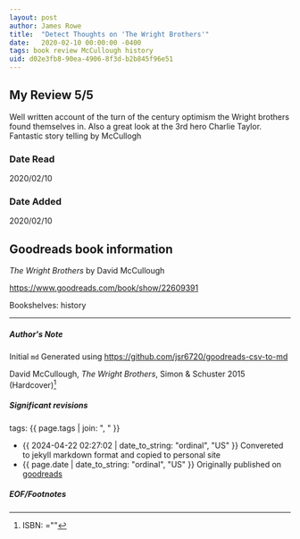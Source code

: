 ```yaml
---
layout: post
author: James Rowe
title:  "Detect Thoughts on 'The Wright Brothers'"
date:   2020-02-10 00:00:00 -0400
tags: book review McCullough history
uid: d02e3fb8-90ea-4906-8f3d-b2b845f96e51
---
```


<!-- highly dependent on how you personally use jekyll templates, and how you want this to show up -->
<!-- escape any jekyll keys with double brackets -->

## My Review 5/5

Well written account of the turn of the century optimism the Wright brothers found themselves in. Also a great look at the 3rd hero Charlie Taylor. Fantastic story telling by McCullogh

### Date Read
2020/02/10

### Date Added
2020/02/10

## Goodreads book information

*The Wright Brothers* by David McCullough

https://www.goodreads.com/book/show/22609391

Bookshelves: history

---

##### Author's Note

Initial `md` Generated using https://github.com/jsr6720/goodreads-csv-to-md

David McCullough, *The Wright Brothers*,  Simon & Schuster 2015 (Hardcover)[^1]

##### Significant revisions

tags: {{ page.tags | join: ", " }} <!-- todo move this somewhere -->

- {{ 2024-04-22 02:27:02 | date_to_string: "ordinal", "US" }} Convereted to jekyll markdown format and copied to personal site
- {{ page.date | date_to_string: "ordinal", "US" }} Originally published on [goodreads](https://www.goodreads.com)

##### EOF/Footnotes

[^1]: ISBN: =""